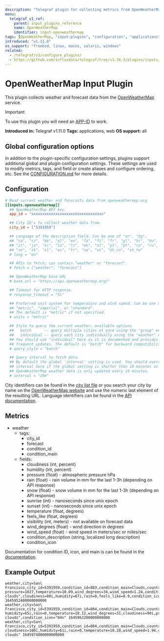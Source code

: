 ```yaml
---
description: "Telegraf plugin for collecting metrics from OpenWeatherMap"
menu:
  telegraf_v1_ref:
    parent: input_plugins_reference
    name: OpenWeatherMap
    identifier: input-openweathermap
tags: [OpenWeatherMap, "input-plugins", "configuration", "applications", "web"]
introduced: "v1.11.0"
os_support: "freebsd, linux, macos, solaris, windows"
related:
  - /telegraf/v1/configure_plugins/
  - https://github.com/influxdata/telegraf/tree/v1.36.3/plugins/inputs/openweathermap/README.md, OpenWeatherMap Plugin Source
---
```


# OpenWeatherMap Input Plugin

This plugin collects weather and forecast data from the
[OpenWeatherMap](https://openweathermap.org) service.

> [!IMPORTANT]
> To use this plugin you will need an [APP-ID](https://openweathermap.org/appid) to work.

**Introduced in:** Telegraf v1.11.0
**Tags:** applications, web
**OS support:** all

[openweathermap]: https://openweathermap.org
[api_key]: https://openweathermap.org/appid

## Global configuration options <!-- @/docs/includes/plugin_config.md -->

In addition to the plugin-specific configuration settings, plugins support
additional global and plugin configuration settings. These settings are used to
modify metrics, tags, and field or create aliases and configure ordering, etc.
See the [CONFIGURATION.md](/telegraf/v1/configuration/#plugins) for more details.

[CONFIGURATION.md]: ../../../docs/CONFIGURATION.md#plugins

## Configuration

```toml @sample.conf
# Read current weather and forecasts data from openweathermap.org
[[inputs.openweathermap]]
  ## OpenWeatherMap API key.
  app_id = "xxxxxxxxxxxxxxxxxxxxxxxxxxxxxxxxx"

  ## City ID's to collect weather data from.
  city_id = ["5391959"]

  ## Language of the description field. Can be one of "ar", "bg",
  ## "ca", "cz", "de", "el", "en", "fa", "fi", "fr", "gl", "hr", "hu",
  ## "it", "ja", "kr", "la", "lt", "mk", "nl", "pl", "pt", "ro", "ru",
  ## "se", "sk", "sl", "es", "tr", "ua", "vi", "zh_cn", "zh_tw"
  # lang = "en"

  ## APIs to fetch; can contain "weather" or "forecast".
  # fetch = ["weather", "forecast"]

  ## OpenWeatherMap base URL
  # base_url = "https://api.openweathermap.org/"

  ## Timeout for HTTP response.
  # response_timeout = "5s"

  ## Preferred unit system for temperature and wind speed. Can be one of
  ## "metric", "imperial", or "standard".
  ## The default is "metric" if not specified.
  # units = "metric"

  ## Style to query the current weather; available options
  ##   batch      -- query multiple cities at once using the "group" endpoint
  ##   individual -- query each city individually using the "weather" endpoint
  ## You should use "individual" here as it is documented and provides more
  ## frequent updates. The default is "batch" for backward compatibility.
  # query_style = "batch"

  ## Query interval to fetch data.
  ## By default the global 'interval' setting is used. You should override the
  ## interval here if the global setting is shorter than 10 minutes as
  ## OpenWeatherMap weather data is only updated every 10 minutes.
  # interval = "10m"
```

City identifiers can be found in the [city list file](http://bulk.openweathermap.org/sample/city.list.json.gz) or you search
your city by name on the [OpenWeatherMap website](https://openweathermap.org) and use the
numeric last element of the resulting URL.
Language identifiers can be found in the [API documentation](https://openweathermap.org/current#multi).

[city_list]: http://bulk.openweathermap.org/sample/city.list.json.gz
[languages]: https://openweathermap.org/current#multi

## Metrics

- weather
  - tags:
    - city_id
    - forecast
    - condition_id
    - condition_main
  - fields:
    - cloudiness            (int, percent)
    - humidity              (int, percent)
    - pressure              (float)       - atmospheric pressure hPa
    - rain                  (float)       - rain volume in mm for the last 1-3h
                                            (depending on API response)
    - snow                  (float)       - snow volume in mm for the last 1-3h
                                            (depending on API response)
    - sunrise               (int)         - nanoseconds since unix epoch
    - sunset                (int)         - nanoseconds since unix epoch
    - temperature           (float, degrees)
    - feels_like            (float, degrees)
    - visibility            (int, meters) - not available on forecast data
    - wind_degrees          (float)       - wind direction in degrees
    - wind_speed            (float)       - wind speed in meters/sec or miles/sec
    - condition_description (string, localized long description)
    - condition_icon

Documentation for condition ID, icon, and main is can be found in the
[documentation](https://openweathermap.org/weather-conditions).

[weather_conditions]: https://openweathermap.org/weather-conditions

## Example Output

```text
weather,city=San\ Francisco,city_id=5391959,condition_id=803,condition_main=Clouds,country=US,forecast=114h,host=robot pressure=1027,temperature=10.09,wind_degrees=34,wind_speed=1.24,condition_description="broken clouds",cloudiness=80i,humidity=67i,rain=0,feels_like=8.9,condition_icon="04n" 1645952400000000000
weather,city=San\ Francisco,city_id=5391959,condition_id=804,condition_main=Clouds,country=US,forecast=117h,host=robot humidity=65i,rain=0,temperature=10.12,wind_degrees=31,cloudiness=90i,pressure=1026,feels_like=8.88,wind_speed=1.31,condition_description="overcast clouds",condition_icon="04n" 1645963200000000000
weather,city=San\ Francisco,city_id=5391959,condition_id=804,condition_main=Clouds,country=US,forecast=120h,host=robot cloudiness=100i,humidity=61i,rain=0,temperature=10.28,wind_speed=1.94,condition_icon="04d",pressure=1027,feels_like=8.96,wind_degrees=16,condition_description="overcast clouds" 1645974000000000000
```
